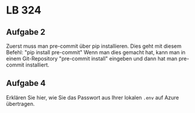 # LB 324

## Aufgabe 2
Zuerst muss man pre-commit über pip installieren. Dies geht mit diesem Befehl: "pip install pre-commit"
Wenn man dies gemacht hat, kann man in einem Git-Repository "pre-commit install" eingeben und dann hat man pre-commit installiert.


## Aufgabe 4
Erklären Sie hier, wie Sie das Passwort aus Ihrer lokalen `.env` auf Azure übertragen.
